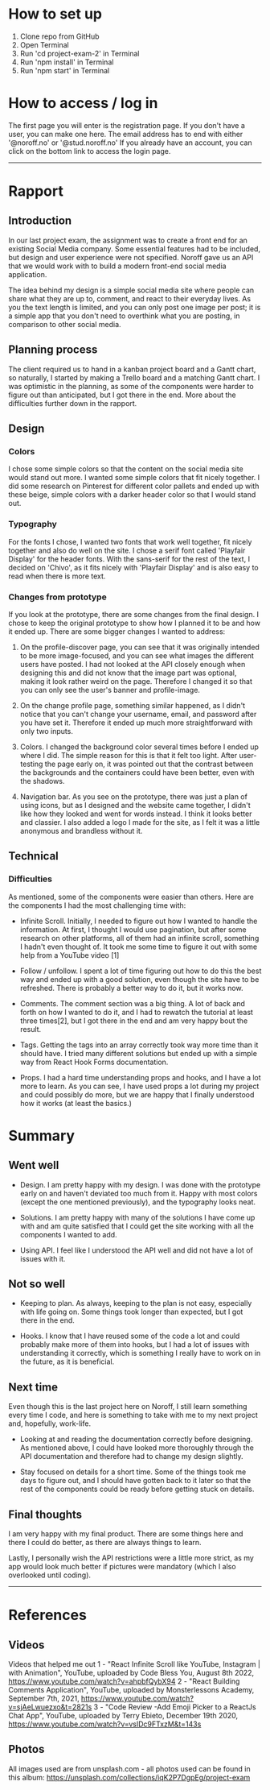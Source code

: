 # How to set up

1. Clone repo from GitHub
2. Open Terminal
3. Run 'cd project-exam-2' in Terminal
4. Run 'npm install' in Terminal
5. Run 'npm start' in Terminal

# How to access / log in

The first page you will enter is the registration page. If you don't have a user, you can make one here. The email address has to end with either '@noroff.no' or '@stud.noroff.no'
If you already have an account, you can click on the bottom link to access the login page.

---

# Rapport

## Introduction

In our last project exam, the assignment was to create a front end for an existing Social Media company. Some essential features had to be included, but design and user experience were not specified. Noroff gave us an API that we would work with to build a modern front-end social media application.

The idea behind my design is a simple social media site where people can share what they are up to, comment, and react to their everyday lives. As you the text length is limited, and you can only post one image per post; it is a simple app that you don't need to overthink what you are posting, in comparison to other social media.

## Planning process

The client required us to hand in a kanban project board and a Gantt chart, so naturally, I started by making a Trello board and a matching Gantt chart. I was optimistic in the planning, as some of the components were harder to figure out than anticipated, but I got there in the end. More about the difficulties further down in the rapport.

## Design

### Colors

I chose some simple colors so that the content on the social media site would stand out more. I wanted some simple colors that fit nicely together. I did some research on Pinterest for different color pallets and ended up with these beige, simple colors with a darker header color so that I would stand out.

### Typography

For the fonts I chose, I wanted two fonts that work well together, fit nicely together and also do well on the site. I chose a serif font called 'Playfair Display' for the header fonts. With the sans-serif for the rest of the text, I decided on 'Chivo', as it fits nicely with 'Playfair Display' and is also easy to read when there is more text.

### Changes from prototype

If you look at the prototype, there are some changes from the final design. I chose to keep the original prototype to show how I planned it to be and how it ended up. There are some bigger changes I wanted to address:

1. On the profile-discover page, you can see that it was originally intended to be more image-focused, and you can see what images the different users have posted. I had not looked at the API closely enough when designing this and did not know that the image part was optional, making it look rather weird on the page. Therefore I changed it so that you can only see the user's banner and profile-image.

2. On the change profile page, something similar happened, as I didn't notice that you can't change your username, email, and password after you have set it. Therefore it ended up much more straightforward with only two inputs.

3. Colors. I changed the background color several times before I ended up where I did. The simple reason for this is that it felt too light. After user-testing the page early on, it was pointed out that the contrast between the backgrounds and the containers could have been better, even with the shadows.

4. Navigation bar. As you see on the prototype, there was just a plan of using icons, but as I designed and the website came together, I didn't like how they looked and went for words instead. I think it looks better and classier. I also added a logo I made for the site, as I felt it was a little anonymous and brandless without it.

## Technical

### Difficulties

As mentioned, some of the components were easier than others. Here are the components I had the most challenging time with:

- Infinite Scroll. Initially, I needed to figure out how I wanted to handle the information. At first, I thought I would use pagination, but after some research on other platforms, all of them had an infinite scroll, something I hadn't even thought of. It took me some time to figure it out with some help from a YouTube video [1]

- Follow / unfollow. I spent a lot of time figuring out how to do this the best way and ended up with a good solution, even though the site have to be refreshed. There is probably a better way to do it, but it works now.

- Comments. The comment section was a big thing. A lot of back and forth on how I wanted to do it, and I had to rewatch the tutorial at least three times[2], but I got there in the end and am very happy bout the result.

- Tags. Getting the tags into an array correctly took way more time than it should have. I tried many different solutions but ended up with a simple way from React Hook Forms documentation.

- Props. I had a hard time understanding props and hooks, and I have a lot more to learn. As you can see, I have used props a lot during my project and could possibly do more, but we are happy that I finally understood how it works (at least the basics.)

# Summary

## Went well

- Design. I am pretty happy with my design. I was done with the prototype early on and haven't deviated too much from it. Happy with most colors (except the one mentioned previously), and the typography looks neat.

- Solutions. I am pretty happy with many of the solutions I have come up with and am quite satisfied that I could get the site working with all the components I wanted to add.

- Using API. I feel like I understood the API well and did not have a lot of issues with it.

## Not so well

- Keeping to plan. As always, keeping to the plan is not easy, especially with life going on. Some things took longer than expected, but I got there in the end.

- Hooks. I know that I have reused some of the code a lot and could probably make more of them into hooks, but I had a lot of issues with understanding it correctly, which is something I really have to work on in the future, as it is beneficial.

## Next time

Even though this is the last project here on Noroff, I still learn something every time I code, and here is something to take with me to my next project and, hopefully, work-life.

- Looking at and reading the documentation correctly before designing. As mentioned above, I could have looked more thoroughly through the API documentation and therefore had to change my design slightly.

- Stay focused on details for a short time. Some of the things took me days to figure out, and I should have gotten back to it later so that the rest of the components could be ready before getting stuck on details.

## Final thoughts

I am very happy with my final product. There are some things here and there I could do better, as there are always things to learn.

Lastly, I personally wish the API restrictions were a little more strict, as my app would look much better if pictures were mandatory (which I also overlooked until coding).

---

# References

## Videos

Videos that helped me out
1 - "React Infinite Scroll like YouTube, Instagram | with Animation", YouTube, uploaded by Code Bless You, August 8th 2022, https://www.youtube.com/watch?v=ahpbfQybX94
2 - "React Building Comments Application", YouTube, uploaded by Monsterlessons Academy, September 7th, 2021, https://www.youtube.com/watch?v=sjAeLwuezxo&t=2821s
3 - "Code Review -Add Emoji Picker to a ReactJs Chat App", YouTube, uploaded by Terry Ebieto, December 19th 2020, https://www.youtube.com/watch?v=vsIDc9FTxzM&t=143s

## Photos

All images used are from unsplash.com - all photos used can be found in this album: https://unsplash.com/collections/iqK2P7DgpEg/project-exam
